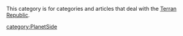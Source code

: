 This category is for categories and articles that deal with the [Terran
Republic](Terran_Republic "wikilink").

[category:PlanetSide](category:PlanetSide "wikilink")
